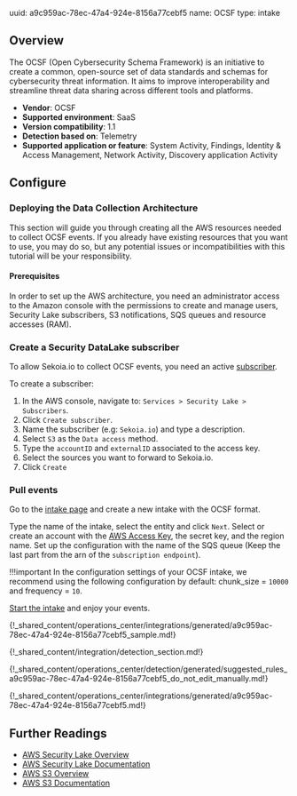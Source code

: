 uuid: a9c959ac-78ec-47a4-924e-8156a77cebf5
name: OCSF
type: intake

## Overview

The OCSF (Open Cybersecurity Schema Framework) is an initiative to create a common, open-source set of data standards and schemas for cybersecurity threat information. It aims to improve interoperability and streamline threat data sharing across different tools and platforms.

- **Vendor**: OCSF
- **Supported environment**: SaaS
- **Version compatibility**: 1.1
- **Detection based on**: Telemetry
- **Supported application or feature**: System Activity, Findings, Identity & Access Management, Network Activity, Discovery application Activity


## Configure

### Deploying the Data Collection Architecture

This section will guide you through creating all the AWS resources needed to collect OCSF events. If you already have existing resources that you want to use, you may do so, but any potential issues or incompatibilities with this tutorial will be your responsibility.

#### Prerequisites

In order to set up the AWS architecture, you need an administrator access to the Amazon console with the permissions to create and manage users, Security Lake subscribers, S3 notifications, SQS queues and resource accesses (RAM).

### Create a Security DataLake subscriber

To allow Sekoia.io to collect OCSF events, you need an active [subscriber](https://docs.aws.amazon.com/security-lake/latest/userguide/subscriber-data-access.html).

To create a subscriber:

1. In the AWS console, navigate to: `Services > Security Lake > Subscribers`.
2. Click `Create subscriber`.
3. Name the subscriber (e.g: `Sekoia.io`) and type a description.
4. Select `S3` as the `Data access` method.
5. Type the `accountID` and `externalID` associated to the access key.
6. Select the sources you want to forward to Sekoia.io.
7. Click `Create`

### Pull events

Go to the [intake page](https://app.sekoia.io/intakes/new) and create a new intake with the OCSF format.

Type the name of the intake, select the entity and click `Next`.
Select or create an account with the [AWS Access Key](https://docs.aws.amazon.com/IAM/latest/UserGuide/id_credentials_access-keys.html), the secret key, and the region name. Set up the configuration with the name of the SQS queue (Keep the last part from the arn of the `subscription endpoint`).

!!!important
    In the configuration settings of your OCSF intake, we recommend using the following configuration by default: chunk_size = `10000` and frequency = `10`.

[Start the intake](https://docs.sekoia.io/xdr/features/collect/intakes/#startstop-a-pull-intake) and enjoy your events.

{!_shared_content/operations_center/integrations/generated/a9c959ac-78ec-47a4-924e-8156a77cebf5_sample.md!}

{!_shared_content/integration/detection_section.md!}

{!_shared_content/operations_center/detection/generated/suggested_rules_a9c959ac-78ec-47a4-924e-8156a77cebf5_do_not_edit_manually.md!}

{!_shared_content/operations_center/integrations/generated/a9c959ac-78ec-47a4-924e-8156a77cebf5.md!}

## Further Readings

- [AWS Security Lake Overview](https://aws.amazon.com/security-lake/)
- [AWS Security Lake Documentation](https://docs.aws.amazon.com/security-lake/latest/userguide/what-is-security-lake.html)
- [AWS S3 Overview](https://aws.amazon.com/s3/)
- [AWS S3 Documentation](https://docs.aws.amazon.com/AmazonS3/latest/userguide/Welcome.html)
